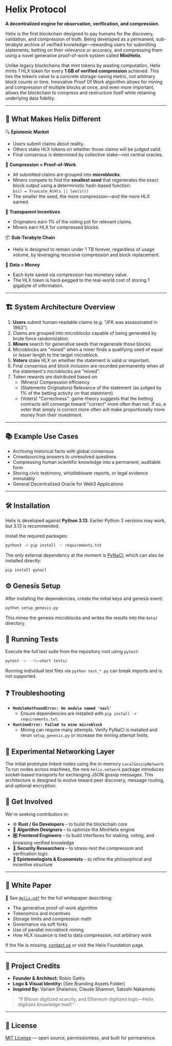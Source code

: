 # Helix Protocol

**A decentralized engine for observation, verification, and compression.**

Helix is the first blockchain designed to pay humans for the discovery, validation, and compression of truth. Being developed as a permanent, sub-terabyte archive of verified knowledge—rewarding users for submitting statements, betting on their relevance or accuracy, and compressing them using a novel generative proof-of-work system called **MiniHelix**.

Unlike legacy blockchains that mint tokens by wasting computation, Helix mints 1 HLX token for every **1 GB of verified compression** achieved. This ties the token’s value to a concrete storage-saving metric, not arbitrary block counts or time. Innovative Proof Of Work algorithm allows for mining and compression of multiple blocks at once, and even more important, allows the blockchain to compress and restructure itself while retaining underlying data fidelity.

---

## 🚀 What Makes Helix Different

🔍 **Epistemic Market**  
- Users submit claims about reality.  
- Others stake HLX tokens on whether those claims will be judged valid.  
- Final consensus is determined by collective stake—not central oracles.

🧠 **Compression = Proof-of-Work**  
- All submitted claims are grouped into **microblocks**.  
- Miners compete to find the **smallest seed** that regenerates the exact block output using a deterministic hash-based function:  
  `G(s) = Truncate_N(H(s || len(s)))`  
- The smaller the seed, the more compression—and the more HLX earned.

🧮 **Transparent Incentives**  
- Originators earn 1% of the voting pot for relevant claims.  
- Miners earn HLX for compressed blocks.  

📦 **Sub-Terabyte Chain**  
- Helix is designed to remain under 1 TB forever, regardless of usage volume, by leveraging recursive compression and block replacement.

🧬 **Data = Money**  
- Each byte saved via compression has monetary value.  
- The HLX token is hard-pegged to the real-world cost of storing 1 gigabyte of information.

---

## 🏗️ System Architecture Overview

1. **Users** submit human-readable claims (e.g. "JFK was assassinated in 1963").
2. Claims are grouped into microblocks capable of being generated by brute force randomization.
3. **Miners** search for generative seeds that regenerate those blocks.
4. Microblocks are "mined" when a miner finds a qualifying seed of equal or lesser length to the target microblock.
5. **Voters** stake HLX on whether the statement is valid or important.
6. Final consensus and block inclusion are recorded permanently when all the statement's microblocks are "mined".
7. Token rewards are distributed based on:
   - (Miners) Compression efficiency
   - (Statements Originators) Relevance of the statement (as judged by 1% of the betting activity on that statement)
   - (Voters) "Correctness": game-theory suggests that the betting contracts will converge toward "correct" more often than not. If so, a voter that simply is correct more often will make proportionally more money from their investment.

---

## 📚 Example Use Cases

- Archiving historical facts with global consensus  
- Crowdsourcing answers to unresolved questions  
- Compressing human scientific knowledge into a permanent, auditable form  
- Storing civic testimony, whistleblower reports, or legal evidence immutably
- General Decentralized Oracle for Web3 Applications
---


## 🛠 Installation

Helix is developed against **Python 3.13**. Earlier Python 3 versions may work, but 3.13 is recommended.

Install the required packages:

```bash
python3 -m pip install -r requirements.txt
```

The only external dependency at the moment is [PyNaCl](https://pypi.org/project/PyNaCl/), which can also be installed directly:

```bash
pip install pynacl
```

## ⚙️ Genesis Setup

After installing the dependencies, create the initial keys and genesis event:

```bash
python setup_genesis.py
```

This mines the genesis microblocks and writes the results into the `data/` directory.

## 🧪 Running Tests

Execute the full test suite from the repository root using `pytest`:

```bash
pytest -v --tb=short tests/
```

Running individual test files via `python test_*.py` can break imports and is
not supported.

## ❓ Troubleshooting

- **`ModuleNotFoundError: No module named 'nacl'`**
  - Ensure dependencies are installed with `pip install -r requirements.txt`.
- **`RuntimeError: Failed to mine microblock`**
  - Mining can require many attempts. Verify PyNaCl is installed and rerun `setup_genesis.py` or increase the mining attempt limits.

## 🚦 Experimental Networking Layer

The initial prototype linked nodes using the in-memory `LocalGossipNetwork`.
To run nodes across machines, the new `helix.network` package introduces
socket-based transports for exchanging JSON gossip messages. This
architecture is designed to evolve toward peer discovery, message routing,
and optional encryption.

## 🤝 Get Involved

We're seeking contributors in:

- ⚙️ **Rust / Go Developers** – to build the blockchain core  
- 🧮 **Algorithm Designers** – to optimize the MiniHelix engine  
- 🎛️ **Frontend Engineers** – to build interfaces for staking, voting, and browsing verified knowledge  
- 🔐 **Security Researchers** – to stress-test the compression and verification logic  
- 🧪 **Epistemologists & Economists** – to refine the philosophical and incentive structure

---

## 📄 White Paper

📘 See [`Helix.pdf`](./Helix.pdf) for the full whitepaper describing:

- The generative proof-of-work algorithm  
- Tokenomics and incentives  
- Storage limits and compression math  
- Governance via soft forks  
- Use of parallel microblock mining  
- How HLX issuance is tied to data compression, not arbitrary work

If the file is missing, [contact us](mailto:DevTeamRob.Helix@gmail.com) or visit the Helix Foundation page.

---

## 👤 Project Credits

- **Founder & Architect:** Robin Gattis  
- **Logo & Visual Identity:** [See Branding Assets Folder]  
- **Inspired By:** Varlam Shalamov, Claude Shannon, Satoshi Nakamoto  

> “If Bitcoin digitized scarcity, and Ethereum digitized logic—Helix digitizes knowledge itself.”

---

## 🪪 License

[MIT License](./LICENSE) — open source, permissionless, and built for permanence.

